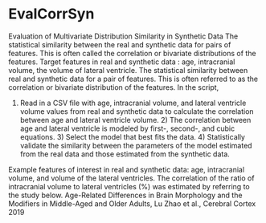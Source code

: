 # EvalCorrSyn

Evaluation of Multivariate Distribution Similarity in Synthetic Data
The statistical similarity between the real and synthetic data for pairs of features. This is often called the correlation or bivariate distributions of the features.
Target features in real and synthetic data : age, intracranial volume, the volume of lateral ventricle.
The statistical similarity between real and synthetic data for a pair of features. This is often referred to as the correlation or bivariate distribution of the features.
In the script, 
1) Read in a CSV file with age, intracranial volume, and lateral ventricle volume values from real and synthetic data to calculate the correlation between age and lateral ventricle volume. 2) The correlation between age and lateral ventricle is modeled by first-, second-, and cubic equations. 3) Select the model that best fits the data. 4) Statistically validate the similarity between the parameters of the model estimated from the real data and those estimated from the synthetic data.

Example features of interest in real and synthetic data: age, intracranial volume, and volume of the lateral ventricles.
The correlation of the ratio of intracranial volume to lateral ventricles (%) was estimated by referring to the study below.
Age-Related Differences in Brain Morphology and the Modifiers in Middle-Aged and Older Adults, Lu Zhao et al., Cerebral Cortex 2019
